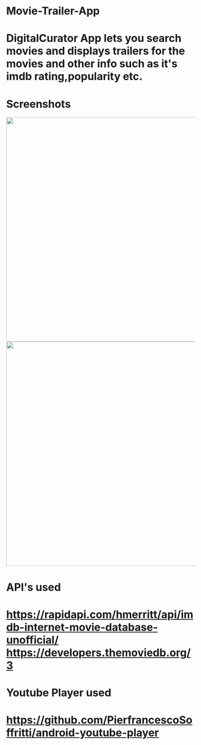 # Movie-Trailer-App
DigitalCurator App lets you search movies and displays trailers for the movies and other info such as it's imdb rating,popularity etc.
======================================================================================================================================


# Screenshots


<img src="https://user-images.githubusercontent.com/70252750/121768684-0fb80200-cb7d-11eb-882a-c69baf38459a.jpg" height = "600"/> <img src="https://user-images.githubusercontent.com/70252750/121768796-bf8d6f80-cb7d-11eb-97e5-c3559e1c1c03.jpg" height = "600"/>



# API's used
https://rapidapi.com/hmerritt/api/imdb-internet-movie-database-unofficial/
https://developers.themoviedb.org/3
===========================================================================

# Youtube Player used
https://github.com/PierfrancescoSoffritti/android-youtube-player
=================================================================

